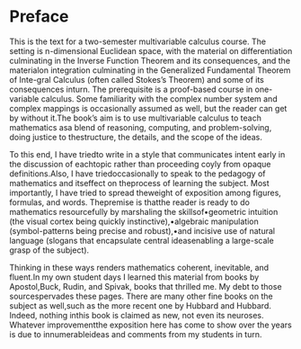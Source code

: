 # Preface
This is the text for a two-semester multivariable calculus course. The setting is n-dimensional Euclidean space, with the material on differentiation culminating in the Inverse Function Theorem and its consequences, and the materialon integration culminating in the Generalized Fundamental Theorem of Inte-gral Calculus (often called Stokes’s Theorem) and some of its consequences inturn. The prerequisite is a proof-based course in one-variable calculus. Some familiarity with the complex number system and complex mappings is occasionally assumed as well, but the reader can get by without it.The book’s aim is to use multivariable calculus to teach mathematics asa blend of reasoning, computing, and problem-solving, doing justice to thestructure, the details, and the scope of the ideas. 

To this end, I have triedto write in a style that communicates intent early in the discussion of eachtopic rather than proceeding coyly from opaque definitions.Also, I have triedoccasionally to speak to the pedagogy of mathematics and itseffect on theprocess of learning the subject. Most importantly, I have tried to spread theweight of exposition among figures, formulas, and words. Thepremise is thatthe reader is ready to do mathematics resourcefully by marshaling the skillsof•geometric intuition (the visual cortex being quickly instinctive),•algebraic manipulation (symbol-patterns being precise and robust),•and incisive use of natural language (slogans that encapsulate central ideasenabling a large-scale grasp of the subject).

Thinking in these ways renders mathematics coherent, inevitable, and fluent.In my own student days I learned this material from books by Apostol,Buck, Rudin, and Spivak, books that thrilled me. My debt to those sourcespervades these pages. There are many other fine books on the subject as well,such as the more recent one by Hubbard and Hubbard. Indeed, nothing inthis book is claimed as new, not even its neuroses. Whatever improvementthe exposition here has come to show over the years is due to innumerableideas and comments from my students in turn.